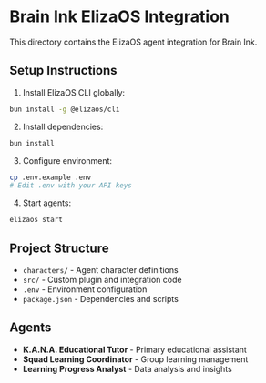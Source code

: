 # Brain Ink ElizaOS Integration

This directory contains the ElizaOS agent integration for Brain Ink.

## Setup Instructions

1. Install ElizaOS CLI globally:
```bash
bun install -g @elizaos/cli
```

2. Install dependencies:
```bash
bun install
```

3. Configure environment:
```bash
cp .env.example .env
# Edit .env with your API keys
```

4. Start agents:
```bash
elizaos start
```

## Project Structure

- `characters/` - Agent character definitions
- `src/` - Custom plugin and integration code
- `.env` - Environment configuration
- `package.json` - Dependencies and scripts

## Agents

- **K.A.N.A. Educational Tutor** - Primary educational assistant
- **Squad Learning Coordinator** - Group learning management
- **Learning Progress Analyst** - Data analysis and insights
